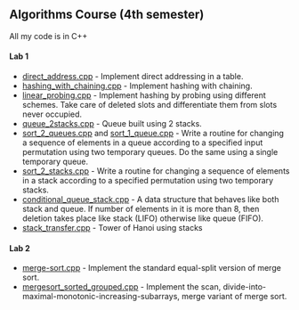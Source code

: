 ## Algorithms Course (4th semester)

All my code is in C++


#### Lab 1

* [direct_address.cpp](lab1/direct_address.cpp) - Implement direct addressing in a table.
* [hashing_with_chaining.cpp](lab1/hashing_with_chaining.cpp) - Implement hashing with chaining.
* [linear_probing.cpp](lab1/linear_probing.cpp) - Implement hashing by probing using different schemes. Take care of deleted slots and differentiate them from slots never occupied.
* [queue_2stacks.cpp](lab1/queue_2stacks.cpp) - Queue built using 2 stacks.
* [sort_2_queues.cpp](lab1/sort_2_queues.cpp) and [sort_1_queue.cpp](lab1/sort_1_queue.cpp) - Write a routine for changing a sequence of elements in a queue according to a specified input permutation using two temporary queues. Do the same using a single temporary queue.
* [sort_2_stacks.cpp](lab1/sort_2_stacks.cpp) - Write a routine for changing a sequence of elements in a stack according to a specified permutation using two temporary stacks.
* [conditional_queue_stack.cpp](lab1/conditional_queue_stack.cpp) - A data structure that behaves like both stack and queue. If number of elements in it is more than 8, then deletion takes place like stack (LIFO) otherwise like queue (FIFO).
* [stack_transfer.cpp](lab1/stack_transfer.cpp) - Tower of Hanoi using stacks


#### Lab 2

* [merge-sort.cpp](lab2/merge-sort.cpp) - Implement the standard equal-split version of merge sort.
* [mergesort_sorted_grouped.cpp](lab2/mergesort_sorted_grouped.cpp) - Implement the scan, divide-into-maximal-monotonic-increasing-subarrays, merge variant of merge sort.